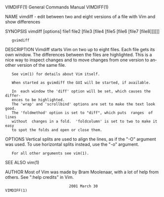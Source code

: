 VIMDIFF(1)                  General Commands Manual                 VIMDIFF(1)

NAME
       vimdiff  -  edit  between two and eight versions of a file with Vim and
       show differences

SYNOPSIS
       vimdiff [options]  file1  file2  [file3  [file4  [file5  [file6  [file7
       [file8]]]]]]

       gvimdiff

DESCRIPTION
       Vimdiff  starts  Vim  on two up to eight files.  Each file gets its own
       window.  The differences between the files are highlighted.  This is  a
       nice way to inspect changes and to move changes from one version to an‐
       other version of the same file.

       See vim(1) for details about Vim itself.

       When started as gvimdiff the GUI will be started, if available.

       In  each window the 'diff' option will be set, which causes the differ‐
       ences to be highlighted.
       The 'wrap' and 'scrollbind' options are set to make the text look good.
       The 'foldmethod' option is set to "diff", which puts  ranges  of  lines
       without  changes in a fold.  'foldcolumn' is set to two to make it easy
       to spot the folds and open or close them.

OPTIONS
       Vertical splits are used to align the lines, as if  the  "-O"  argument
       was used.  To use horizontal splits instead, use the "-o" argument.

       For all other arguments see vim(1).

SEE ALSO
       vim(1)

AUTHOR
       Most of Vim was made by Bram Moolenaar, with a lot of help from others.
       See ":help credits" in Vim.

                                 2001 March 30                      VIMDIFF(1)

